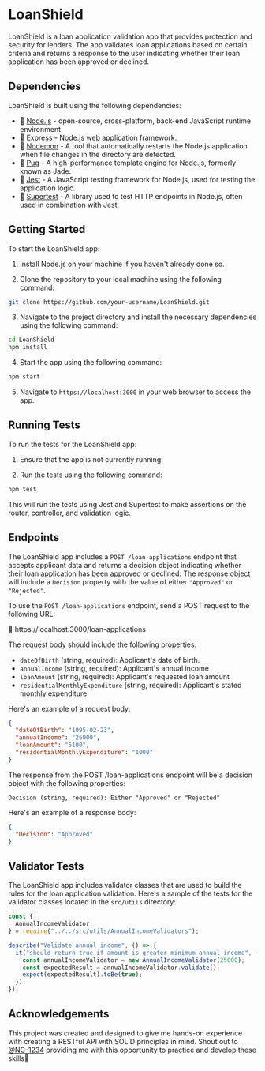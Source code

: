 # LoanShield

LoanShield is a loan application validation app that provides protection and security for lenders. The app validates loan applications based on certain criteria and returns a response to the user indicating whether their loan application has been approved or declined.

## Dependencies

LoanShield is built using the following dependencies:

* :link: [Node.js](https://nodejs.org/) - open-source, cross-platform, back-end JavaScript runtime environment
* :link: [Express](https://expressjs.com/) - Node.js web application framework.
* :link: [Nodemon](https://nodemon.io/) - A tool that automatically restarts the Node.js application when file changes in the directory are detected.
* :link: [Pug](https://pugjs.org/) - A high-performance template engine for Node.js, formerly known as Jade.
* :link: [Jest](https://jestjs.io/) - A JavaScript testing framework for Node.js, used for testing the application logic.
* :link: [Supertest](https://github.com/visionmedia/supertest) - A library used to test HTTP endpoints in Node.js, often used in combination with Jest.

## Getting Started

To start the LoanShield app:

1. Install Node.js on your machine if you haven't already done so.

2. Clone the repository to your local machine using the following command:

```bash
git clone https://github.com/your-username/LoanShield.git
```

3. Navigate to the project directory and install the necessary dependencies using the following command:

```bash
cd LoanShield
npm install
```

4. Start the app using the following command:

```bash
npm start
```

5. Navigate to `https://localhost:3000` in your web browser to access the app.

## Running Tests

To run the tests for the LoanShield app:

1. Ensure that the app is not currently running.

2. Run the tests using the following command:

```bash
npm test
```

This will run the tests using Jest and Supertest to make assertions on the router, controller, and validation logic.

## Endpoints

The LoanShield app includes a `POST /loan-applications` endpoint that accepts applicant data and returns a decision object indicating whether their loan application has been approved or declined. The response object will include a `Decision` property with the value of either `"Approved"` or `"Rejected"`.

To use the `POST /loan-applications` endpoint, send a POST request to the following URL:

:link: https://localhost:3000/loan-applications

The request body should include the following properties:

- `dateOfBirth` (string, required): Applicant's date of birth.
- `annualIncome` (string, required): Applicant's annual income
- `loanAmount` (string, required): Applicant's requested loan amount
- `residentialMonthlyExpenditure` (string, required): Applicant's stated monthly expenditure

Here's an example of a request body:

```json
{
  "dateOfBirth": "1995-02-23",
  "annualIncome": "26000",
  "loanAmount": "5100",
  "residentialMonthlyExpenditure": "1000"
}
```

The response from the POST /loan-applications endpoint will be a decision object with the following properties:

`Decision (string, required): Either "Approved" or "Rejected"`

Here's an example of a response body:

```json
{
  "Decision": "Approved"
}
```

## Validator Tests

The LoanShield app includes validator classes that are used to build the rules for the loan application validation. Here's a sample of the tests for the validator classes located in the `src/utils` directory:

```js
const {
  AnnualIncomeValidator,
} = require("../../src/utils/AnnualIncomeValidators");

describe("Validate annual income", () => {
  it("should return true if amount is greater minimum annual income", () => {
    const annualIncomeValidator = new AnnualIncomeValidator(25000);
    const expectedResult = annualIncomeValidator.validate();
    expect(expectedResult).toBe(true);
  });
});
```
## Acknowledgements

This project was created and designed to give me hands-on experience with creating a RESTful API with SOLID principles in mind.
Shout out to [@NC-1234](@https://github.com/NC-1234) providing me with this opportunity to practice and develop these skills:pray:
